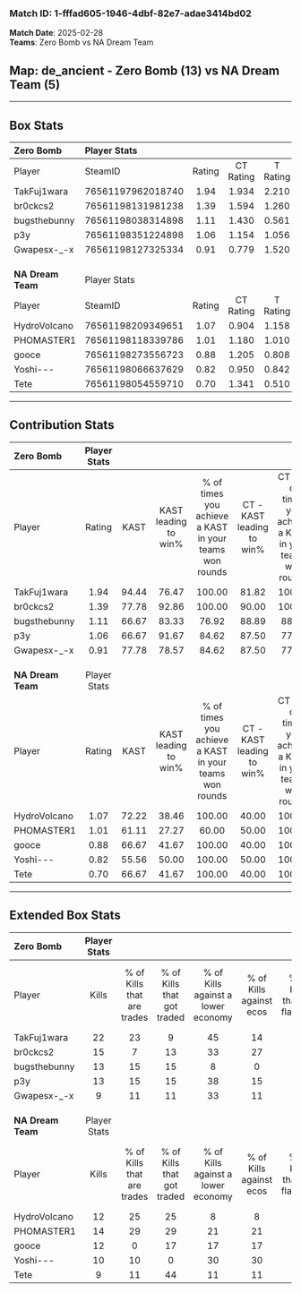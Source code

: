 ### Match ID: 1-fffad605-1946-4dbf-82e7-adae3414bd02  
**Match Date**: 2025-02-28  
**Teams**: Zero Bomb vs NA Dream Team  

## **Map**: de_ancient - Zero Bomb (13) vs NA Dream Team (5)  
---  

## Box Stats  

| **Zero Bomb**     | Player Stats      |        |           |          |       |       |       |         |        |      |     |
| :- | :- | :-: | :-: | :-: | :-: | :-: | :-: | :-: | :-: | :-: | :-: |
| Player            | SteamID           | Rating | CT Rating | T Rating | KAST  |  ADR  | Kills | Assists | Deaths | K/D  | HS% |
| TakFuj1wara       | 76561197962018740 |  1.94  |   1.934   |  2.210   | 94.44 | 120.3 |  22   |    7    |   10   | 2.20 | 31  |
| br0ckcs2          | 76561198131981238 |  1.39  |   1.594   |  1.260   | 77.78 | 111.4 |  15   |   13    |   13   | 1.15 | 13  |
| bugsthebunny      | 76561198038314898 |  1.11  |   1.430   |  0.561   | 66.67 | 77.9  |  13   |    2    |   11   | 1.18 | 46  |
| p3y               | 76561198351224898 |  1.06  |   1.154   |  1.056   | 66.67 | 62.2  |  13   |    3    |   11   | 1.18 | 23  |
| Gwapesx-_-x       | 76561198127325334 |  0.91  |   0.779   |  1.520   | 77.78 | 53.9  |   9   |    5    |   12   | 0.75 | 55  |
|                   |                   |        |           |          |       |       |       |         |        |      |     |
|                   |                   |        |           |          |       |       |       |         |        |      |     |
|                   |                   |        |           |          |       |       |       |         |        |      |     |
| **NA Dream Team** | Player Stats      |        |           |          |       |       |       |         |        |      |     |
| Player            | SteamID           | Rating | CT Rating | T Rating | KAST  |  ADR  | Kills | Assists | Deaths | K/D  | HS% |
| HydroVolcano      | 76561198209349651 |  1.07  |   0.904   |  1.158   | 72.22 | 84.6  |  12   |    4    |   13   | 0.92 | 66  |
| PHOMASTER1        | 76561198118339786 |  1.01  |   1.180   |  1.010   | 61.11 | 88.9  |  14   |    3    |   16   | 0.88 | 57  |
| gooce             | 76561198273556723 |  0.88  |   1.205   |  0.808   | 66.67 | 68.5  |  12   |    2    |   16   | 0.75 | 66  |
| Yoshi---          | 76561198066637629 |  0.82  |   0.950   |  0.842   | 55.56 | 63.4  |  10   |    4    |   12   | 0.83 | 60  |
| Tete              | 76561198054559710 |  0.70  |   1.341   |  0.510   | 66.67 | 48.9  |   9   |    1    |   15   | 0.60 | 44  |
---  

## Contribution Stats  

| **Zero Bomb**     | Player Stats |       |                      |                                                        |                           |                                                             |                          |                                                            |
| :- | :-: | :-: | :-: | :-: | :-: | :-: | :-: | :-: |
| Player            |    Rating    | KAST  | KAST leading to win% | % of times you achieve a KAST in your teams won rounds | CT - KAST leading to win% | CT - % of times you achieve a KAST in your teams won rounds | T - KAST leading to win% | T - % of times you achieve a KAST in your teams won rounds |
| TakFuj1wara       |     1.94     | 94.44 |        76.47         |                         100.00                         |           81.82           |                           100.00                            |          66.67           |                           100.00                           |
| br0ckcs2          |     1.39     | 77.78 |        92.86         |                         100.00                         |           90.00           |                           100.00                            |          100.00          |                           100.00                           |
| bugsthebunny      |     1.11     | 66.67 |        83.33         |                         76.92                          |           88.89           |                            88.89                            |          66.67           |                           50.00                            |
| p3y               |     1.06     | 66.67 |        91.67         |                         84.62                          |           87.50           |                            77.78                            |          100.00          |                           100.00                           |
| Gwapesx-_-x       |     0.91     | 77.78 |        78.57         |                         84.62                          |           87.50           |                            77.78                            |          66.67           |                           100.00                           |
|                   |              |       |                      |                                                        |                           |                                                             |                          |                                                            |
|                   |              |       |                      |                                                        |                           |                                                             |                          |                                                            |
|                   |              |       |                      |                                                        |                           |                                                             |                          |                                                            |
| **NA Dream Team** | Player Stats |       |                      |                                                        |                           |                                                             |                          |                                                            |
| Player            |    Rating    | KAST  | KAST leading to win% | % of times you achieve a KAST in your teams won rounds | CT - KAST leading to win% | CT - % of times you achieve a KAST in your teams won rounds | T - KAST leading to win% | T - % of times you achieve a KAST in your teams won rounds |
| HydroVolcano      |     1.07     | 72.22 |        38.46         |                         100.00                         |           40.00           |                           100.00                            |          37.50           |                           100.00                           |
| PHOMASTER1        |     1.01     | 61.11 |        27.27         |                         60.00                          |           50.00           |                           100.00                            |          14.29           |                           33.33                            |
| gooce             |     0.88     | 66.67 |        41.67         |                         100.00                         |           40.00           |                           100.00                            |          42.86           |                           100.00                           |
| Yoshi---          |     0.82     | 55.56 |        50.00         |                         100.00                         |           50.00           |                           100.00                            |          50.00           |                           100.00                           |
| Tete              |     0.70     | 66.67 |        41.67         |                         100.00                         |           40.00           |                           100.00                            |          42.86           |                           100.00                           |
---  

## Extended Box Stats  

| **Zero Bomb**     | Player Stats |                            |                            |                                    |                         |                              |                                 |        |                             |                                     |                          |                               |                            |
| :- | :-: | :-: | :-: | :-: | :-: | :-: | :-: | :-: | :-: | :-: | :-: | :-: | :-: |
| Player            |    Kills     | % of Kills that are trades | % of Kills that got traded | % of Kills against a lower economy | % of Kills against ecos | % of Kills that are flawless | % of Kills that are close duels | Deaths | % of Deaths that get traded | % of Deaths against a lower economy | % of Deaths against ecos | % of Deaths that are flawless | % of Deaths that are close |
| TakFuj1wara       |      22      |             23             |             9              |                 45                 |           14            |              73              |                0                |   10   |             30              |                 20                  |            10            |              30               |             20             |
| br0ckcs2          |      15      |             7              |             13             |                 33                 |           27            |              60              |                0                |   13   |             23              |                 23                  |            8             |              38               |             0              |
| bugsthebunny      |      13      |             15             |             15             |                 8                  |            0            |              85              |                0                |   11   |              9              |                 27                  |            9             |              55               |             9              |
| p3y               |      13      |             15             |             15             |                 38                 |           15            |              69              |                0                |   11   |             18              |                 27                  |            9             |              73               |             0              |
| Gwapesx-_-x       |      9       |             11             |             11             |                 33                 |           11            |              56              |                0                |   12   |             33              |                 25                  |            8             |              58               |             0              |
|                   |              |                            |                            |                                    |                         |                              |                                 |        |                             |                                     |                          |                               |                            |
|                   |              |                            |                            |                                    |                         |                              |                                 |        |                             |                                     |                          |                               |                            |
|                   |              |                            |                            |                                    |                         |                              |                                 |        |                             |                                     |                          |                               |                            |
| **NA Dream Team** | Player Stats |                            |                            |                                    |                         |                              |                                 |        |                             |                                     |                          |                               |                            |
| Player            |    Kills     | % of Kills that are trades | % of Kills that got traded | % of Kills against a lower economy | % of Kills against ecos | % of Kills that are flawless | % of Kills that are close duels | Deaths | % of Deaths that get traded | % of Deaths against a lower economy | % of Deaths against ecos | % of Deaths that are flawless | % of Deaths that are close |
| HydroVolcano      |      12      |             25             |             25             |                 8                  |            8            |              50              |                0                |   13   |              0              |                  0                  |            0             |              62               |             0              |
| PHOMASTER1        |      14      |             29             |             29             |                 21                 |           21            |              57              |                7                |   16   |             13              |                  6                  |            6             |              56               |             0              |
| gooce             |      12      |             0              |             17             |                 17                 |           17            |              50              |                8                |   16   |             13              |                  6                  |            6             |              69               |             0              |
| Yoshi---          |      10      |             10             |             0              |                 30                 |           30            |              60              |                0                |   12   |             17              |                  0                  |            0             |              75               |             0              |
| Tete              |      9       |             11             |             44             |                 11                 |           11            |              33              |               11                |   15   |             20              |                  0                  |            0             |              87               |             0              |
